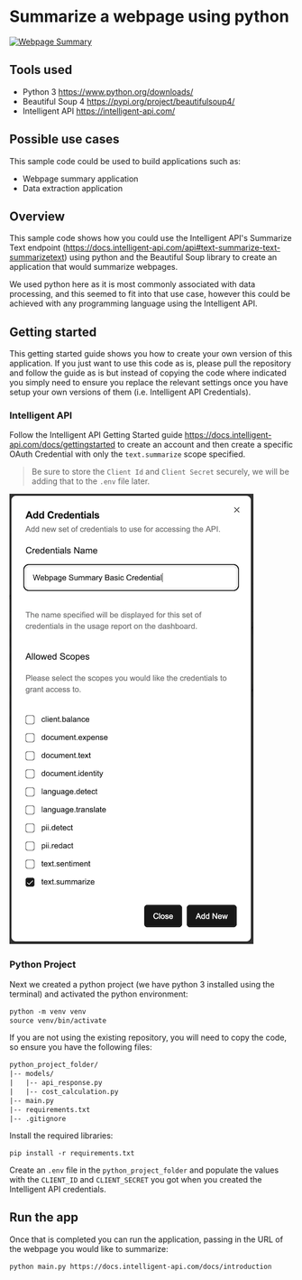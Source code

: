 # Summarize a webpage using python

[![Webpage Summary](https://img.youtube.com/vi/Ctdf9mqUEvg/0.jpg)](https://www.youtube.com/watch?v=Ctdf9mqUEvg)

## Tools used

- Python 3 https://www.python.org/downloads/
- Beautiful Soup 4 https://pypi.org/project/beautifulsoup4/
- Intelligent API https://intelligent-api.com/

## Possible use cases

This sample code could be used to build applications such as:

- Webpage summary application
- Data extraction application

## Overview

This sample code shows how you could use the Intelligent API's Summarize Text endpoint (https://docs.intelligent-api.com/api#text-summarize-text-summarizetext) using python and the Beautiful Soup library to create an application that would summarize webpages.

We used python here as it is most commonly associated with data processing, and this seemed to fit into that use case, however this could be achieved with any programming language using the Intelligent API.

## Getting started

This getting started guide shows you how to create your own version of this application. If you just want to use this code as is, please pull the repository and follow the guide as is but instead of copying the code where indicated you simply need to ensure you replace the relevant settings once you have setup your own versions of them (i.e. Intelligent API Credentials).

### Intelligent API

Follow the Intelligent API Getting Started guide https://docs.intelligent-api.com/docs/gettingstarted to create an account and then create a specific OAuth Credential with only the `text.summarize` scope specified.

> Be sure to store the `Client Id` and `Client Secret` securely, we will be adding that to the `.env` file later.

![Intelligent API OAuth credentials](add-summary-credential.png)

### Python Project

Next we created a python project (we have python 3 installed using the terminal) and activated the python environment:

```shell
python -m venv venv
source venv/bin/activate
```

If you are not using the existing repository, you will need to copy the code, so ensure you have the following files:

```shell
python_project_folder/
|-- models/
|   |-- api_response.py
|   |-- cost_calculation.py
|-- main.py
|-- requirements.txt
|-- .gitignore
```

Install the required libraries:

```shell
pip install -r requirements.txt
```

Create an `.env` file in the `python_project_folder` and populate the values with the `CLIENT_ID` and `CLIENT_SECRET` you got when you created the Intelligent API credentials.

## Run the app

Once that is completed you can run the application, passing in the URL of the webpage you would like to summarize:

```shell
python main.py https://docs.intelligent-api.com/docs/introduction
```
